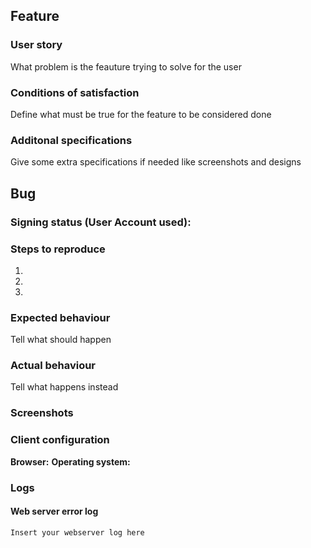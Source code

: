 ## Feature

### User story
What problem is the feauture trying to solve for the user

### Conditions of satisfaction
Define what must be true for the feature to be considered done

### Additonal specifications
Give some extra specifications if needed like screenshots and designs

## Bug

### Signing status (User Account used):

### Steps to reproduce
1.
2.
3.

### Expected behaviour
Tell what should happen

### Actual behaviour
Tell what happens instead

### Screenshots

### Client configuration

**Browser:**
**Operating system:**

### Logs
#### Web server error log

```
Insert your webserver log here
```

